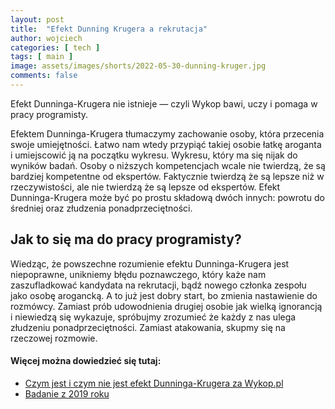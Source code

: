 ```yaml
---
layout: post
title:  "Efekt Dunning Krugera a rekrutacja"
author: wojciech
categories: [ tech ]
tags: [ main ]
image: assets/images/shorts/2022-05-30-dunning-kruger.jpg
comments: false
---
```


Efekt Dunninga-Krugera nie istnieje — czyli Wykop bawi, uczy i pomaga w pracy programisty.

Efektem Dunninga-Krugera tłumaczymy zachowanie osoby, która przecenia swoje umiejętności. Łatwo nam wtedy przypiąć
takiej osobie łatkę aroganta i umiejscowić ją na początku wykresu. Wykresu, który ma się nijak do wyników badań. Osoby o
niższych kompetencjach wcale nie twierdzą, że są bardziej kompetentne od ekspertów. Faktycznie twierdzą że są lepsze niż
w rzeczywistości, ale nie twierdzą że są lepsze od ekspertów.
Efekt Dunninga-Krugera może być po prostu składową dwóch innych: powrotu do średniej oraz złudzenia
ponadprzeciętności.

<h2>Jak to się ma do pracy programisty?</h2>
Wiedząc, że powszechne rozumienie efektu Dunninga-Krugera jest niepoprawne, unikniemy błędu poznawczego, który każe nam
zaszufladkować kandydata na rekrutacji, bądź nowego członka zespołu jako osobę arogancką.
A to już jest dobry start, bo zmienia nastawienie do rozmówcy. Zamiast prób udowodnienia drugiej osobie jak wielką
ignorancją i niewiedzą się wykazuje, spróbujmy zrozumieć że każdy z nas ulega złudzeniu ponadprzeciętności. Zamiast
atakowania, skupmy się na rzeczowej rozmowie.

#### Więcej można dowiedzieć się tutaj:
- [Czym jest i czym nie jest efekt Dunninga-Krugera za Wykop.pl](https://www.wykop.pl/artykul/6187985/czym-jest-i-czym-nie-jest-efekt-dunninga-krugera/)
- [Badanie z 2019 roku](https://www.gwern.net/docs/iq/2020-gignac.pdf)

